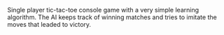 Single player tic-tac-toe console game with a very simple learning algorithm.
The AI keeps track of winning matches and tries to imitate the moves that leaded
to victory.
